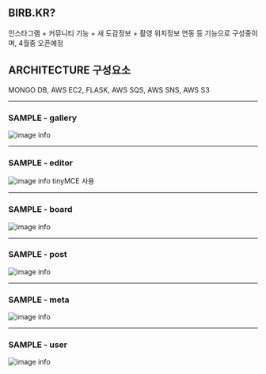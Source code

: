 ## BIRB.KR?
인스타그램 +  커뮤니티 기능 + 새 도감정보 + 촬영 위치정보 연동 등 기능으로 구성중이며, 4월중 오픈예정


## ARCHITECTURE 구성요소

MONGO DB, AWS EC2, FLASK, AWS SQS, AWS SNS, AWS S3

---

### SAMPLE - gallery
![image info](./data/birbkr_01_main.png)

---

### SAMPLE - editor
![image info](./data/birbkr_02_editor.png)
tinyMCE 사용

---


### SAMPLE - board
![image info](./data/birbkr_03_board.png)

---


### SAMPLE - post
![image info](./data/birbkr_04_post.png)

---


### SAMPLE - meta
![image info](./data/birbkr_05_meta.png)

---


### SAMPLE - user
![image info](./data/birbkr_06_user.png)



